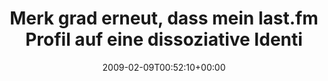 ---
retweeted: false
source: <a href="http://twitter.com" rel="nofollow">Twitter Web Client</a>
entities:
  hashtags:
  - text: lastfm
    indices:
    - '117'
    - '124'
  symbols: []
  user_mentions: []
  urls: []
display_text_range:
- '0'
- '124'
favorite_count: '0'
id_str: '1190276700'
truncated: false
retweet_count: '0'
id: '1190276700'
created_at: Mon Feb 09 00:52:10 +0000 2009
favorited: false
full_text: 'Merk grad erneut, dass mein last.fm Profil auf eine dissoziative Identitätsstörung
  hindeutet. Überzeugt euch selbst. #lastfm'
lang: de
tags:
- lastfm
- pesos/twitter
date: '2009-02-09T00:52:10+00:00'
src: https://twitter.com/bascht/status/1190276700
original_url: https://twitter.com/bascht/status/1190276700
type: twitter_tweet
text: 'Merk grad erneut, dass mein last.fm Profil auf eine dissoziative Identitätsstörung
  hindeutet. Überzeugt euch selbst. #lastfm'
title: Merk grad erneut, dass mein last.fm Profil auf eine dissoziative Identi

---
